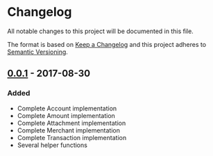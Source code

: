 # Changelog
All notable changes to this project will be documented in this file.

The format is based on [Keep a Changelog](http://keepachangelog.com/)
and this project adheres to [Semantic Versioning](http://semver.org/).


## [0.0.1] - 2017-08-30
### Added
- Complete Account implementation
- Complete Amount implementation
- Complete Attachment implementation
- Complete Merchant implementation
- Complete Transaction implementation
- Several helper functions

[0.0.1]: https://github.com/robjtede/monzolib/compare/b4bb9c...v0.0.1
